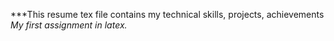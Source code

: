 ***This resume tex file contains my technical skills, projects, achievements
*My first assignment in latex.*
